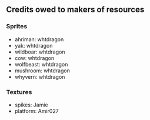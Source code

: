 ## Credits owed to makers of resources

### Sprites

- ahriman: whtdragon
- yak: whtdragon
- wildboar: whtdragon
- cow: whtdragon
- wolfbeast: whtdragon
- mushroom: whtdragon
- whyvern: whtdragon

### Textures

- spikes: Jamie
- platform: Amir027
